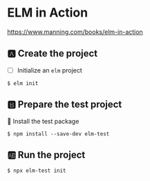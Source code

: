 # ELM in Action

https://www.manning.com/books/elm-in-action


## :a: Create the project

- [ ] Initialize an `elm` project

```
$ elm init
```


## :b: Prepare the test project


:round_pushpin:  Install the test package

```
$ npm install --save-dev elm-test 
```

## :ab: Run the project

```
$ npx elm-test init
```


